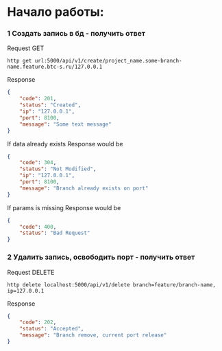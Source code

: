 # Начало работы:

### 1 Создать запись в бд - получить ответ


Request GET

`http get url:5000/api/v1/create/project_name.some-branch-name.feature.btc-s.ru/127.0.0.1`

Response

```json
{
    "code": 201,
    "status": "Created",
    "ip": "127.0.0.1",
    "port": 8100,
    "message": "Some text message"
}
```

If data already exists Response would be

```json
{
    "code": 304,
    "status": "Not Modified",
    "ip": "127.0.0.1",
    "port": 8100,
    "message": "Branch already exists on port"
}
```

If params is missing Response would be

```json
{
    "code": 400,
    "status": "Bad Request"
}
```


### 2 Удалить запись, освободить порт - получить ответ

Request DELETE

`http delete localhost:5000/api/v1/delete branch=feature/branch-name, ip=127.0.0.1`

Response

```json
{
    "code": 202,
    "status": "Accepted",
    "message": "Branch remove, current port release"
}
```